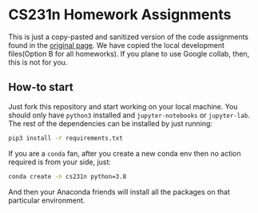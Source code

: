 # CS231n Homework Assignments

This is just a copy-pasted and sanitized version of the code assignments
found in the [original page](https://cs231n.github.io/). We have copied the
local development files(Option B for all homeworks). If you plane to use
Google collab, then, this is not for you.

## How-to start

Just fork this repository and start working on your local machine. You should
only have `python3` installed and `jupyter-notebooks` or `jupyter-lab`. The
rest of the dependencies can be installed by just running:

```sh
pip3 install -r requirements.txt
```

If you are a `conda` fan, after you create a new conda env then no action
required is from your side, just:

```sh
conda create -n cs231n python=3.8
```

And then your Anaconda friends will install all the packages on that particular
environment.
